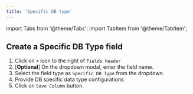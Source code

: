 ```yaml
---
title: 'Specific DB type'
---
```

import Tabs from '@theme/Tabs';
import TabItem from '@theme/TabItem';

## Create a Specific DB Type field
1. Click on `+` icon to the right of `Fields header`
2. [**Optional**] On the dropdown modal, enter the field name.
3. Select the field type as `Specific DB Type` from the dropdown.
4. Provide DB specific data type configurations
5. Click on `Save Column` button.